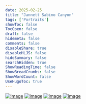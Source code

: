```yaml
---
date: 2025-02-25
title: "Jannett Sabino Canyon"
tags: ['Portraits']
showToc: false
TocOpen: false
draft: false
hidemeta: false
comments: false
disableShare: true
disableHLJS: false
hideSummary: false
searchHidden: true
ShowReadingTime: false
ShowBreadCrumbs: false
ShowWordCount: false
UseHugoToc: true
---
```


[![image](https://imagedelivery.net/CPeYnfG3H67PTArKG8mvEA/32e37389-93d4-43f6-3d76-ee663a46e400/public)](https://imagedelivery.net/CPeYnfG3H67PTArKG8mvEA/32e37389-93d4-43f6-3d76-ee663a46e400/public)
[![image](https://imagedelivery.net/CPeYnfG3H67PTArKG8mvEA/e787ed5b-f623-45fd-45f2-952175dac100/public)](https://imagedelivery.net/CPeYnfG3H67PTArKG8mvEA/e787ed5b-f623-45fd-45f2-952175dac100/public)
[![image](https://imagedelivery.net/CPeYnfG3H67PTArKG8mvEA/fa51b39d-79b1-493e-8bac-8992ffe83200/public)](https://imagedelivery.net/CPeYnfG3H67PTArKG8mvEA/fa51b39d-79b1-493e-8bac-8992ffe83200/public)
[![image](https://imagedelivery.net/CPeYnfG3H67PTArKG8mvEA/7a41dc9a-5414-4495-84e0-9b3e886c7a00/public)](https://imagedelivery.net/CPeYnfG3H67PTArKG8mvEA/7a41dc9a-5414-4495-84e0-9b3e886c7a00/public)
